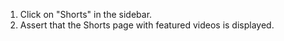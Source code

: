 1. Click on "Shorts" in the sidebar.
2. Assert that the Shorts page with featured videos is displayed.
